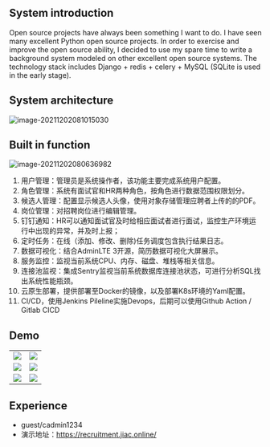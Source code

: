 ## System introduction

Open source projects have always been something I want to do. I have seen many excellent Python open source projects. In order to exercise and improve the open source ability, I decided to use my spare time to write a background system modeled on other excellent open source systems. The technology stack includes Django + redis + celery + MySQL (SQLite is used in the early stage).

## System architecture 

![image-20211202081015030](https://cdn.jsdelivr.net/gh/jiac3366/image-host@master/mysqlbizhbihui/微信图片_202112020851041.447l0c2ht1c0.png)



## Built in function

![image-20211202080636982](https://cdn.jsdelivr.net/gh/jiac3366/image-host@master/recruitment/image.18f8q2k4cek.png)

1.  用户管理：管理员是系统操作者，该功能主要完成系统用户配置。
2.  角色管理：系统有面试官和HR两种角色，按角色进行数据范围权限划分。
3.  候选人管理：配置显示候选人头像，使用对象存储管理应聘者上传的的PDF。
4.  岗位管理：对招聘岗位进行编辑管理。
6.  钉钉通知：HR可以通知面试官及时给相应面试者进行面试，监控生产环境运行中出现的异常，并及时上报；
7.  定时任务：在线（添加、修改、删除)任务调度包含执行结果日志。
8.  数据可视化：结合AdminLTE 3开源，简历数据可视化大屏展示。
9.  服务监控：监视当前系统CPU、内存、磁盘、堆栈等相关信息。
10.  连接池监视：集成Sentry监视当前系统数据库连接池状态，可进行分析SQL找出系统性能瓶颈。
11.  云原生部署，提供部署至Docker的镜像，以及部署K8s环境的Yaml配置。
11.  CI/CD，使用Jenkins Pileline实施Devops，后期可以使用Github Action / Gitlab CICD

## Demo

<table>
    <tr>
        <td><img src="https://cdn.jsdelivr.net/gh/jiac3366/image-host@master/recruitment/d9cc940692e076efa5e5b961a3ac6f8.357jfhnm5zw0.png"/></td>
        <td><img src="https://cdn.jsdelivr.net/gh/jiac3366/image-host@master/recruitment/c225f3457bd5649c851ee8ec4a41d20.1v7klg955lj4.png"/></td>
    </tr>
    <tr>
        <td><img src="https://cdn.jsdelivr.net/gh/jiac3366/image-host@master/recruitment/图片4.3zskb8hr4vu0.png"/></td>
        <td><img src="https://cdn.jsdelivr.net/gh/jiac3366/image-host@master/recruitment/图片2.5ixzq5owm680.png"/></td>
    </tr>
    <tr>
        <td><img src="https://cdn.jsdelivr.net/gh/jiac3366/image-host@master/recruitment/微信图片_20211202091324.1hpge3cwn3gg.png"/></td>
        <td><img src="https://cdn.jsdelivr.net/gh/jiac3366/image-host@master/recruitment/cef78864090d81d4c51a9f857a55b09.4l2m3z32vii0.png"/></td>
    </tr>
</table>



## Experience

- guest/cadmin1234
- 演示地址：https://recruitment.jiac.online/



